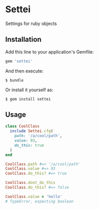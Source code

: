# Settei

Settings for ruby objects

## Installation

Add this line to your application's Gemfile:

```ruby
gem 'settei'
```

And then execute:

    $ bundle

Or install it yourself as:

    $ gem install settei

## Usage

```ruby
class CoolClass
  include Settei.cfg(
    path: '/a/cool/path',
    value: 93,
    do_this: true
  )
end

CoolClass.path #=> '/a/cool/path'
CoolClass.value #=> 93
CoolClass.do_this? #=> true

CoolClass.dont_do_this
CoolClass.do_this? #=> false

CoolClass.value = 'hello'
# TypeError, expecting boolean
```
